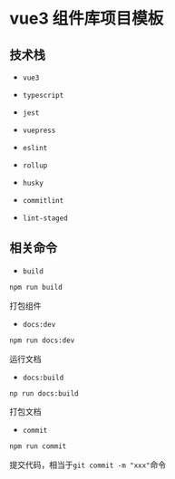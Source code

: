 # vue3 组件库项目模板

## 技术栈

- `vue3`

- `typescript`

- `jest`

- `vuepress`

- `eslint`

- `rollup`

- `husky`

- `commitlint`

- `lint-staged`

## 相关命令

- `build`

```bash
npm run build
```

打包组件

- `docs:dev`

```bash
npm run docs:dev
```

运行文档

- `docs:build`

```bash
np run docs:build
```

打包文档

- `commit`

```bash
npm run commit
```

提交代码，相当于`git commit -m "xxx"`命令

